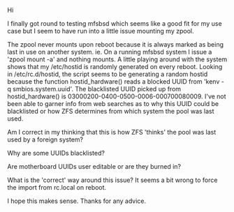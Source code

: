 
Hi

I finally got round to testing mfsbsd which seems like a good fit for my use case but I seem to have run into a little issue mounting my zpool.

The zpool never mounts upon reboot because it is always marked as being last in use on another system. ie. On a running mfsbsd system I issue a 'zpool mount -a' and nothing mounts. A little playing around with the system shows that my /etc/hostid is randomly generated on every reboot. Looking in /etc/rc.d/hostid, the script seems to be generating a random hostid because the function hostid_hardware() reads a blocked UUID from 'kenv -q smbios.system.uuid'. The blacklisted UUID picked up from hostid_hardware() is 03000200-0400-0500-0006-000700080009. I've not been able to garner info from web searches as to why this UUID could be blacklisted or how ZFS determines from which system the pool was last used.

Am I correct in my thinking that this is how ZFS 'thinks' the pool was last used by a foreign system?

Why are some UUIDs blacklisted?

Are motherboard UUIDs user editable or are they burned in?

What is the 'correct' way around this issue? It seems a bit wrong to force the import from rc.local on reboot.

I hope this makes sense. Thanks for any advice.
